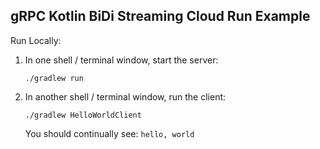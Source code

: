 gRPC Kotlin BiDi Streaming Cloud Run Example
---------------------------------------

Run Locally:
1. In one shell / terminal window, start the server:
    ```
    ./gradlew run
    ```
1. In another shell / terminal window, run the client:
    ```
    ./gradlew HelloWorldClient
    ```

   You should continually see: `hello, world`
